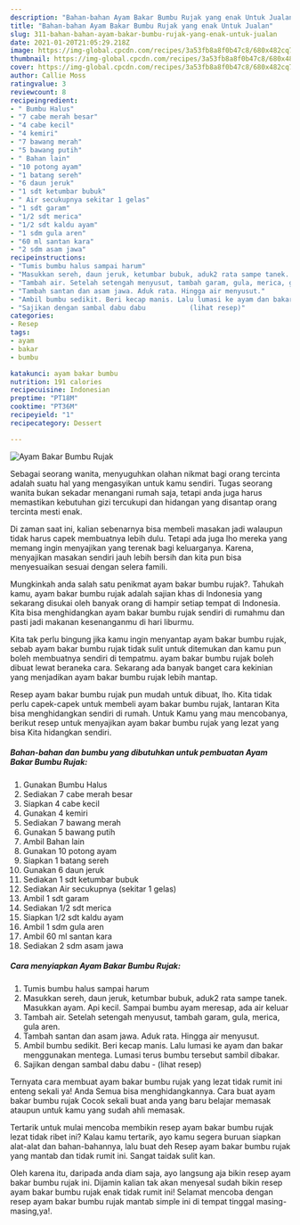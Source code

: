 ```yaml
---
description: "Bahan-bahan Ayam Bakar Bumbu Rujak yang enak Untuk Jualan"
title: "Bahan-bahan Ayam Bakar Bumbu Rujak yang enak Untuk Jualan"
slug: 311-bahan-bahan-ayam-bakar-bumbu-rujak-yang-enak-untuk-jualan
date: 2021-01-20T21:05:29.218Z
image: https://img-global.cpcdn.com/recipes/3a53fb8a8f0b47c8/680x482cq70/ayam-bakar-bumbu-rujak-foto-resep-utama.jpg
thumbnail: https://img-global.cpcdn.com/recipes/3a53fb8a8f0b47c8/680x482cq70/ayam-bakar-bumbu-rujak-foto-resep-utama.jpg
cover: https://img-global.cpcdn.com/recipes/3a53fb8a8f0b47c8/680x482cq70/ayam-bakar-bumbu-rujak-foto-resep-utama.jpg
author: Callie Moss
ratingvalue: 3
reviewcount: 8
recipeingredient:
- " Bumbu Halus"
- "7 cabe merah besar"
- "4 cabe kecil"
- "4 kemiri"
- "7 bawang merah"
- "5 bawang putih"
- " Bahan lain"
- "10 potong ayam"
- "1 batang sereh"
- "6 daun jeruk"
- "1 sdt ketumbar bubuk"
- " Air secukupnya sekitar 1 gelas"
- "1 sdt garam"
- "1/2 sdt merica"
- "1/2 sdt kaldu ayam"
- "1 sdm gula aren"
- "60 ml santan kara"
- "2 sdm asam jawa"
recipeinstructions:
- "Tumis bumbu halus sampai harum"
- "Masukkan sereh, daun jeruk, ketumbar bubuk, aduk2 rata sampe tanek. Masukkan ayam. Api kecil. Sampai bumbu ayam meresap, ada air keluar"
- "Tambah air. Setelah setengah menyusut, tambah garam, gula, merica, gula aren."
- "Tambah santan dan asam jawa. Aduk rata. Hingga air menyusut."
- "Ambil bumbu sedikit. Beri kecap manis. Lalu lumasi ke ayam dan bakar menggunakan mentega. Lumasi terus bumbu tersebut sambil dibakar."
- "Sajikan dengan sambal dabu dabu           (lihat resep)"
categories:
- Resep
tags:
- ayam
- bakar
- bumbu

katakunci: ayam bakar bumbu 
nutrition: 191 calories
recipecuisine: Indonesian
preptime: "PT18M"
cooktime: "PT36M"
recipeyield: "1"
recipecategory: Dessert

---
```



![Ayam Bakar Bumbu Rujak](https://img-global.cpcdn.com/recipes/3a53fb8a8f0b47c8/680x482cq70/ayam-bakar-bumbu-rujak-foto-resep-utama.jpg)

Sebagai seorang wanita, menyuguhkan olahan nikmat bagi orang tercinta adalah suatu hal yang mengasyikan untuk kamu sendiri. Tugas seorang  wanita bukan sekadar menangani rumah saja, tetapi anda juga harus memastikan kebutuhan gizi tercukupi dan hidangan yang disantap orang tercinta mesti enak.

Di zaman  saat ini, kalian sebenarnya bisa membeli masakan jadi walaupun tidak harus capek membuatnya lebih dulu. Tetapi ada juga lho mereka yang memang ingin menyajikan yang terenak bagi keluarganya. Karena, menyajikan masakan sendiri jauh lebih bersih dan kita pun bisa menyesuaikan sesuai dengan selera famili. 



Mungkinkah anda salah satu penikmat ayam bakar bumbu rujak?. Tahukah kamu, ayam bakar bumbu rujak adalah sajian khas di Indonesia yang sekarang disukai oleh banyak orang di hampir setiap tempat di Indonesia. Kita bisa menghidangkan ayam bakar bumbu rujak sendiri di rumahmu dan pasti jadi makanan kesenanganmu di hari liburmu.

Kita tak perlu bingung jika kamu ingin menyantap ayam bakar bumbu rujak, sebab ayam bakar bumbu rujak tidak sulit untuk ditemukan dan kamu pun boleh membuatnya sendiri di tempatmu. ayam bakar bumbu rujak boleh dibuat lewat beraneka cara. Sekarang ada banyak banget cara kekinian yang menjadikan ayam bakar bumbu rujak lebih mantap.

Resep ayam bakar bumbu rujak pun mudah untuk dibuat, lho. Kita tidak perlu capek-capek untuk membeli ayam bakar bumbu rujak, lantaran Kita bisa menghidangkan sendiri di rumah. Untuk Kamu yang mau mencobanya, berikut resep untuk menyajikan ayam bakar bumbu rujak yang lezat yang bisa Kita hidangkan sendiri.

<!--inarticleads1-->

##### Bahan-bahan dan bumbu yang dibutuhkan untuk pembuatan Ayam Bakar Bumbu Rujak:

1. Gunakan  Bumbu Halus
1. Sediakan 7 cabe merah besar
1. Siapkan 4 cabe kecil
1. Gunakan 4 kemiri
1. Sediakan 7 bawang merah
1. Gunakan 5 bawang putih
1. Ambil  Bahan lain
1. Gunakan 10 potong ayam
1. Siapkan 1 batang sereh
1. Gunakan 6 daun jeruk
1. Sediakan 1 sdt ketumbar bubuk
1. Sediakan  Air secukupnya (sekitar 1 gelas)
1. Ambil 1 sdt garam
1. Sediakan 1/2 sdt merica
1. Siapkan 1/2 sdt kaldu ayam
1. Ambil 1 sdm gula aren
1. Ambil 60 ml santan kara
1. Sediakan 2 sdm asam jawa




<!--inarticleads2-->

##### Cara menyiapkan Ayam Bakar Bumbu Rujak:

1. Tumis bumbu halus sampai harum
1. Masukkan sereh, daun jeruk, ketumbar bubuk, aduk2 rata sampe tanek. Masukkan ayam. Api kecil. Sampai bumbu ayam meresap, ada air keluar
1. Tambah air. Setelah setengah menyusut, tambah garam, gula, merica, gula aren.
1. Tambah santan dan asam jawa. Aduk rata. Hingga air menyusut.
1. Ambil bumbu sedikit. Beri kecap manis. Lalu lumasi ke ayam dan bakar menggunakan mentega. Lumasi terus bumbu tersebut sambil dibakar.
1. Sajikan dengan sambal dabu dabu -           (lihat resep)




Ternyata cara membuat ayam bakar bumbu rujak yang lezat tidak rumit ini enteng sekali ya! Anda Semua bisa menghidangkannya. Cara buat ayam bakar bumbu rujak Cocok sekali buat anda yang baru belajar memasak ataupun untuk kamu yang sudah ahli memasak.

Tertarik untuk mulai mencoba membikin resep ayam bakar bumbu rujak lezat tidak ribet ini? Kalau kamu tertarik, ayo kamu segera buruan siapkan alat-alat dan bahan-bahannya, lalu buat deh Resep ayam bakar bumbu rujak yang mantab dan tidak rumit ini. Sangat taidak sulit kan. 

Oleh karena itu, daripada anda diam saja, ayo langsung aja bikin resep ayam bakar bumbu rujak ini. Dijamin kalian tak akan menyesal sudah bikin resep ayam bakar bumbu rujak enak tidak rumit ini! Selamat mencoba dengan resep ayam bakar bumbu rujak mantab simple ini di tempat tinggal masing-masing,ya!.

